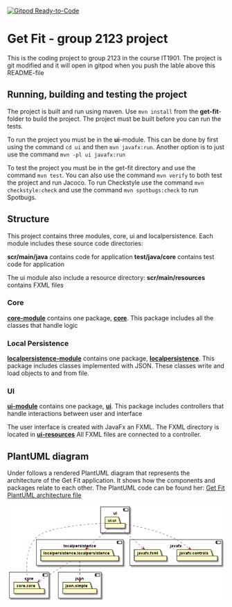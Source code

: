 [![Gitpod Ready-to-Code](https://img.shields.io/badge/Gitpod-Ready--to--Code-blue?logo=gitpod)](https://gitpod.stud.ntnu.no/#https://gitlab.stud.idi.ntnu.no/it1901/groups-2021/gr2123/gr2123)

# Get Fit - group 2123 project 

This is the coding project to group 2123 in the course IT1901. The project is git modified and it will open in gitpod when you push the lable above this README-file 

## Running, building and testing the project 

The project is built and run using maven. Use `mvn install` from  the **get-fit**-folder to build the project. The project must be built before you can run the tests.

To run the project you must be in the **ui**-module. This can be done by first using the command `cd ui` and then `mvn javafx:run`. Another option is to just use the command `mvn -pl ui javafx:run`

To test the project you must be in the get-fit directory and use the command `mvn test`. You can also use the command `mvn verify` to both test the project and run Jacoco. To run Checkstyle use the command `mvn checkstyle:check` and use the command `mvn spotbugs:check` to run Spotbugs.

## Structure 

This project contains three modules, core, ui and localpersistence. Each module includes these source code directories: 

**scr/main/java** contains code for application 
**test/java/core** contains test code for application 

The ui module also include a resource directory:
 **scr/main/resources** contains FXML files 

### Core 

**[core-module](/get-fit/core)** contains one package, **[core](/core/scr/main/java/core)**.  This package includes all the classes that handle logic 

### Local Persistence 
**[localpersistence-module](/get-fit/localpersistence)** contains one package, **[localpersistence](/localpersistence/scr/main/java/localpersistence)**.  This package includes classes implemented with JSON. These classes write and load objects to and from file.  

### UI
**[ui-module](/get-fit/ui)** contains one package, **[ui](/ui/scr/main/java/ui)**. This package includes controllers that handle interactions between user and interface 

The user interface is created with JavaFx an FXML. The FXML directory is located in **[ui-resources](/ui/scr/main/java/resources/ui)** All FXML files are connected to a controller. 

## PlantUML diagram
Under follows a rendered PlantUML diagram that represents the architecture of the Get Fit application. It shows how the components and packages relate to each other. The PlantUML code can be found her: [Get Fit PlantUML architecture file](/get-fit/architecture.puml)

![Design documentation](/get-fit/Get_Fit_Architecture.png)








